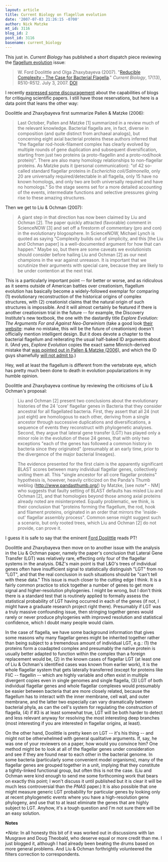 ```yaml
---
layout: article
title: Current Biology on flagellum evolution
date: '2007-07-03 21:26:15 -0700'
author: Nick Matzke
mt_id: 3116
blog_id: 2
post_id: 3116
basename: current_biology
---
```

This just in.  _Current Biology_ has published a short dispatch piece reviewing the [flagellum evolution](http://www.pandasthumb.org/archives/irreducible_complexity/flagellum_evolution/) issue:

> W. Ford Doolittle and Olga Zhaxybayeva (2007). "[Reducible Complexity - The Case for Bacterial Flagella](http://dx.doi.org/10.1016/j.cub.2007.05.003)." _Current Biology_, 17(13), R510-R512. July 3, 2007. [DOI](http://dx.doi.org/10.1016/j.cub.2007.05.003)

I recently [expressed some discouragement](http://www.pandasthumb.org/archives/2007/06/correction_to_l.html) about the capabilities of blogs for critiquing scientific papers.  I still have those reservations, but here is a data point that leans the other way:

Doolittle and Zhaxybayeva first summarize Pallen & Matzke (2006):

> Last October, Pallen and Matzke \[1\] summarized in a review much of the relevant knowledge. Bacterial flagella are, in fact, diverse in composition (and quite distinct from archaeal analogs), but concerning eight axial bacterial proteins these authors inferred that "the flagellar rod-hook-filament complex has clearly evolved by multiple rounds of gene duplication and subsequent diversification, starting from just two proteins (a proto-flagellin and a proto-rod/hook protein)". There are also many homology relationships to non-flagellar proteins. As Matzke puts it (personal communication): "of 42 so-called standard flagellar proteins in _Escherichia coli/Salmonella_, only 20 are universally required/detectable in all flagella, only 15 have no known homologs, and only two are both universally required and have no homologs." So the stage seems set for a more detailed accounting of the events, intermediate functions and selective pressures giving rise to these amazing structures.

Then we get to Liu & Ochman (2007):

> A giant step in that direction has now been claimed by Liu and Ochman \[2\]. The paper quickly attracted (favorable) comment in ScienceNOW \[3\] and set off a firestorm of commentary (pro and con) in the evolutionary blogosphere. In ScienceNOW, Michael Lynch is quoted as saying "Complexity builds out of simplicity, and this \[the Liu and Ochman paper\] is a well-documented argument for how that can happen." Maybe so, but there are some caveats we evolutionists should consider before hailing Liu and Ochman \[2\] as our next champions in the war against unreason. It is important that we scrutinize their arguments with special care, because they are likely to be under contention at the next trial.

This is a particularly important point -- for better or worse, and as ridiculous as it seems outside of American battles over creationism, flagellum evolution has basically become a widely-followed exemplar for comparing (1) evolutionary reconstruction of the historical origins of complex structures, with (2) creationist claims that the natural origin of such structures is impossible.  And it will almost certainly be featured if there is another creationism trial in the future -- for example, the Discovery Institute's new textbook, the one with the dastardly title _Explore Evolution: The Arguments For and Against Neo-Darwinism_ (take a good look [their website](http://www.exploreevolution.com): make no mistake, this will be the future of creationism) doesn't officially mention intelligent design.  But it does devote a chapter to the bacterial flagellum and reiterating the usual half-baked ID arguments about it.  (And yes, _Explore Evolution_ copies the exact same Minnich-derived mistake that [was pointed out in Pallen & Matzke (2006)](http://www.pandasthumb.org/archives/2006/09/flagellum_evolu.html), and which the ID guys shamefully [will not admit to](http://www.pandasthumb.org/archives/2006/10/luskin_intervie.html).)

Hey, well at least the flagellum is different from the vertebrate eye, which has pretty much been done to death in evolution popularizations in my humble opinion.

Doolittle and Zhaxybayeva continue by reviewing the criticisms of Liu & Ochman's proposal:

> Liu and Ochman \[2\] present two conclusions about the evolutionary histories of the 24 'core' flagellar genes in Bacteria that they consider ancestral for all flagellated bacteria. First, they assert that all 24 (not just eight) are homologous to each other, deriving from a single ancestor through successive duplications and diversifications, a sequence of events they reconstruct with phylogenetic analyses. Second, they argue that lateral gene transfer (LGT) has played only a minor role in the evolution of these 24 genes, that with only two exceptions "each of the genes has followed a common history in bacteria since they originated" (presumably at an early time, prior to the divergence of the major bacterial lineages).
> 
> The evidence presented for the first claim is the apparently significant BLAST scores between many individual flagellar genes, collectively uniting them all. This "single ancestor for all core flagellar proteins" hypothesis is, however, heavily criticized on the Panda's Thumb weblog (http://www.pandasthumb.org/) by Matzke, \[see note\* - NM\] who suggests that faulty setting of BLAST defaults has misled Liu and Ochman \[2\], and that homologies beyond those among axial proteins already noted are misinterpreted. Equally problematic, we think, is their conclusion that "proteins forming the flagellum, the rod, hook and filament proteins, originated in an order that mirrors the 'inside-out' flagellar assembly process". Common sense might suggest such a scenario, but only rooted trees, which Liu and Ochman \[2\] do not provide, can prove it.

I guess it is safe to say that the eminent [Ford Doolittle](http://www.biochem.dal.ca/faculty/facultypages/doolittle/) reads PT!  

Doolittle and Zhaxybayeva then move on to another issue with the analysis in the Liu & Ochman paper, namely the paper's conclusion that Lateral Gene Transfer (LGT) was relatively rare, effecting only four of the flagellar systems in the analysis.  D&Z's main point is that L&O's trees of individual genes often have insufficient signal to statistically distinguish "LGT" from no "LGT", and that the real conclusion in such situations should be "can't tell with these data." This issue is much closer to the cutting edge I think.  It is a fairly common practice to stick together a number of genes to get more signal and higher-resolution phylogenies.  I might be wrong, but I don't think there is a standard test that is routinely applied to formally assess the statistical probability of LGT having occurred in each of the genes (if not, I might have a graduate research project right there).  Presumably if LGT was a truly massive confounding issue, then stringing together genes would rarely or never produce phylogenies with improved resolution and statistical confidence, which I doubt many people would claim.

In the case of flagella, we have some background information that gives some reasons why many flagellar genes might be inherited together rather than being subject to a tremendous amount of individual LGT, e.g.: (1) the proteins form a coadapted complex and presumably the native protein is usually better adapted to function within the complex than a foreign replacement would be, (2) in the known cases of flagellar LGT (at least one of Liu & Ochman's identified cases was known from earlier work), it is the whole flagellar system that gets laterally transferred (except for proteins like FliC -- flagellin -- which are highly variable and often exist in multiple divergent copies even in single genomes and single flagella, (3) LGT of both individual flagellar genes and whole flagellar complexes would presumably be easier between bacteria that are more closely related, because the flagellum has to interact with the inner membrane, cell wall, and outer membrane, and the latter two especially can vary dramatically between bacterial phyla, as can the cell's system for regulating the construction of flagella, (4) if #3 is at least somewhat true, LGT will be both harder to detect and less relevant anyway for resolving the most interesting deep branches (most interesting if you are interested in flagellar origins, at least).

On the other hand, Doolittle is pretty keen on LGT -- it's his thing -- and might not be otherwhelmed with general qualitative arguments.  If, say, he was one of your reviewers on a paper, how would you convince him?  One method might be to look at all of the flagellar genes under consideration and see if they are found near to each other in the bacterial genome.  In some bacteria (particularly some convenient model organisms), many of the flagellar genes are grouped together in a unit, implying that they constitute a tightly-linked functional group, but often this is not the case.  (Liu and Ochman were kind enough to send me some forthcoming work that bears on exactly this point; I won't discuss it until published but it is clear it will be much less controversial than the _PNAS_ paper.)  It is also possible that one might measure generic LGT probability for particular genes by looking only at recent phylogenetic events where you have a high-resolution gene phylogeny, and use that to at least eliminate the genes that are highly subject to LGT.  Anyhow, it's a tough question and I'm not sure there will be an easy solution.

**Notes**

_\*Note:_ In all honesty this bit of it was worked out in discussions with Ian Musgrave and Doug Theobald, who deserve equal or more credit than me.  I just blogged it, although I had already been beating the drums based on more general problems.  And Liu & Ochman forthrightly volunteered the filters correction to correspondents.
